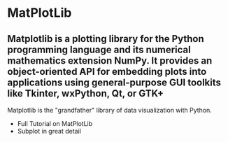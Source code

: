 # MatPlotLib
## Matplotlib is a plotting library for the Python programming language and its numerical mathematics extension NumPy. It provides an object-oriented API for embedding plots into applications using general-purpose GUI toolkits like Tkinter, wxPython, Qt, or GTK+
Matplotlib is the "grandfather" library of data visualization with Python.
* Full Tutorial on MatPlotLib 
* Subplot in great detail
